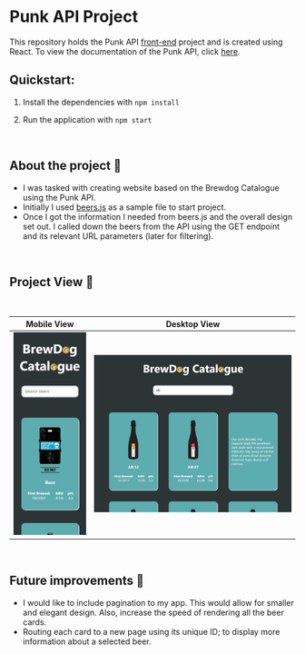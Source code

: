 # Punk API Project

This repository holds the Punk API [front-end](https://kav97.github.io/punk-api/) project and is created using React. To view the documentation of the Punk API, click [here](https://punkapi.com/documentation/v2).

## Quickstart:

1. Install the dependencies with `npm install`

2. Run the application with `npm start`

</br>

## About the project 💭

- I was tasked with creating website based on the Brewdog Catalogue using the Punk API.
- Initially I used [beers.js](https://gist.github.com/DanForder/63698b304305a96595dfb1b45f81e486) as a sample file to start project.
- Once I got the information I needed from beers.js and the overall design set out. I called down the beers from the API using the GET endpoint and its relevant URL parameters (later for filtering).

</br>

## Project View 📱

</br>

| Mobile View | Desktop View |
|:---:|:---:|
|![](./src/assets/images/mobile-view.jpg)| ![](./src/assets/images/desktop-view.jpg)|

</br>

## Future improvements 🌟
- I would like to include pagination to my app. This would allow for smaller and elegant design. Also, increase the speed of rendering all the beer cards.
- Routing each card to a new page using its unique ID; to display more information about a selected beer.